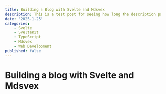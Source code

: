 ```yaml
---
title: Building a Blog with Svelte and Mdsvex
description: This is a test post for seeing how long the description paragraph can go before it breaks so I can see how to fix it. However, it appears to work as intended so there is nothing to fix about this part.
date: '2025-1-25'
categories:
    - Svelte
    - Sveltekit
    - TypeScript
    - Mdsvex
    - Web Development
published: false
---
```


# Building a blog with Svelte and Mdsvex

